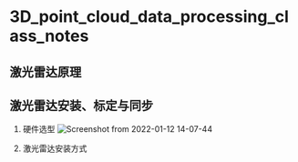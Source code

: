 # 3D_point_cloud_data_processing_class_notes
## 激光雷达原理
## 激光雷达安装、标定与同步
1. 硬件选型
![Screenshot from 2022-01-12 14-07-44](https://user-images.githubusercontent.com/27469356/149073304-1a5cce32-04d6-40a7-9329-1f8478737a2e.png)

2. 激光雷达安装方式
